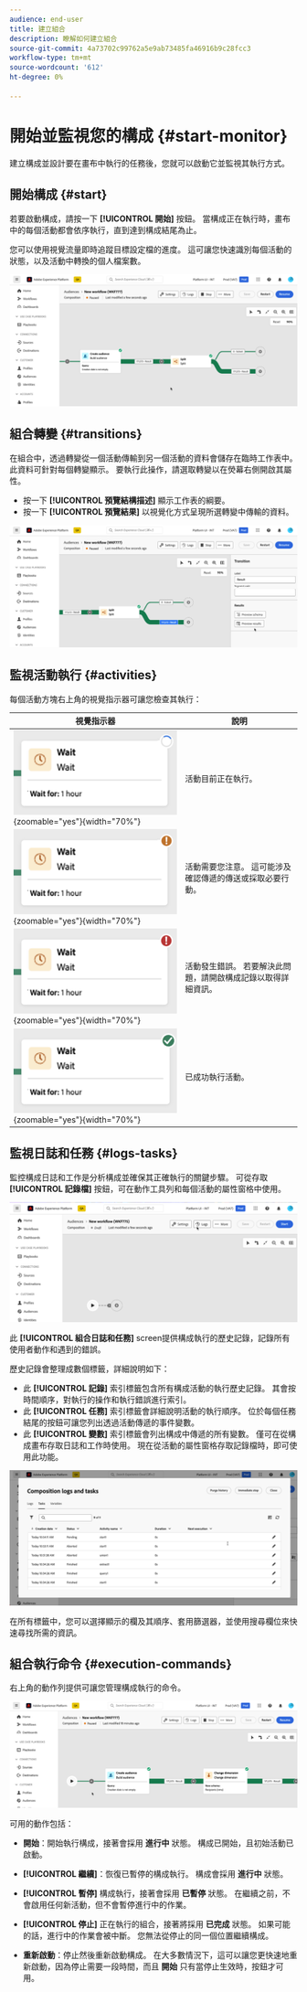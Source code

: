```yaml
---
audience: end-user
title: 建立組合
description: 瞭解如何建立組合
source-git-commit: 4a73702c99762a5e9ab73485fa46916b9c28fcc3
workflow-type: tm+mt
source-wordcount: '612'
ht-degree: 0%

---
```



# 開始並監視您的構成 {#start-monitor}

建立構成並設計要在畫布中執行的任務後，您就可以啟動它並監視其執行方式。

## 開始構成 {#start}

若要啟動構成，請按一下 **[!UICONTROL 開始]** 按鈕。 當構成正在執行時，畫布中的每個活動都會依序執行，直到達到構成結尾為止。

您可以使用視覺流量即時追蹤目標設定檔的進度。 這可讓您快速識別每個活動的狀態，以及活動中轉換的個人檔案數。

![](assets/composition-visual-flow.png)

## 組合轉變 {#transitions}

在組合中，透過轉變從一個活動傳輸到另一個活動的資料會儲存在臨時工作表中。 此資料可針對每個轉變顯示。 要執行此操作，請選取轉變以在熒幕右側開啟其屬性。

* 按一下 **[!UICONTROL 預覽結構描述]** 顯示工作表的綱要。
* 按一下 **[!UICONTROL 預覽結果]** 以視覺化方式呈現所選轉變中傳輸的資料。

![](assets/transition-preview.png)

## 監視活動執行 {#activities}

每個活動方塊右上角的視覺指示器可讓您檢查其執行：

| 視覺指示器 | 說明 |
|-----|------------|
| ![](assets/activity-status-pending.png){zoomable="yes"}{width="70%"} | 活動目前正在執行。 |
| ![](assets/activity-status-orange.png){zoomable="yes"}{width="70%"} | 活動需要您注意。 這可能涉及確認傳遞的傳送或採取必要行動。 |
| ![](assets/activity-status-red.png){zoomable="yes"}{width="70%"} | 活動發生錯誤。 若要解決此問題，請開啟構成記錄以取得詳細資訊。 |
| ![](assets/activity-status-green.png){zoomable="yes"}{width="70%"} | 已成功執行活動。 |

## 監視日誌和任務 {#logs-tasks}

監控構成日誌和工作是分析構成並確保其正確執行的關鍵步驟。 可從存取 **[!UICONTROL 記錄檔]** 按鈕，可在動作工具列和每個活動的屬性窗格中使用。

![](assets/logs-button.png)

此 **[!UICONTROL 組合日誌和任務]** screen提供構成執行的歷史記錄，記錄所有使用者動作和遇到的錯誤。

<!-- à confirmer, pas trouvé dans les options = The workflow history is saved for the duration specified in the workflow execution options. During this duration, all the messages are therefore saved, even after a restart. If you do not want to save the messages from a previous execution, you have to purge the history by clicking the ![](assets/delete_darkgrey-24px.png) button.-->

歷史記錄會整理成數個標籤，詳細說明如下：

* 此 **[!UICONTROL 記錄]** 索引標籤包含所有構成活動的執行歷史記錄。 其會按時間順序，對執行的操作和執行錯誤進行索引。
* 此 **[!UICONTROL 任務]** 索引標籤會詳細說明活動的執行順序。 位於每個任務結尾的按鈕可讓您列出透過活動傳遞的事件變數。
* 此 **[!UICONTROL 變數]** 索引標籤會列出構成中傳遞的所有變數。 僅可在從構成畫布存取日誌和工作時使用。 現在從活動的屬性窗格存取記錄檔時，即可使用此功能。  <!-- à confirmer-->

![](assets/logs-tasks.png)

在所有標籤中，您可以選擇顯示的欄及其順序、套用篩選器，並使用搜尋欄位來快速尋找所需的資訊。

## 組合執行命令 {#execution-commands}

右上角的動作列提供可讓您管理構成執行的命令。

![](assets/execution-actions.png)

可用的動作包括：

* **開始**：開始執行構成，接著會採用 **進行中** 狀態。 構成已開始，且初始活動已啟動。

* **[!UICONTROL 繼續]**：恢復已暫停的構成執行。 構成會採用 **進行中** 狀態。

* **[!UICONTROL 暫停]** 構成執行，接著會採用 **已暫停** 狀態。 在繼續之前，不會啟用任何新活動，但不會暫停進行中的作業。

* **[!UICONTROL 停止]** 正在執行的組合，接著將採用 **已完成** 狀態。 如果可能的話，進行中的作業會被中斷。 您無法從停止的同一個位置繼續構成。

* **重新啟動**：停止然後重新啟動構成。 在大多數情況下，這可以讓您更快速地重新啟動，因為停止需要一段時間，而且 **開始** 只有當停止生效時，按鈕才可用。

